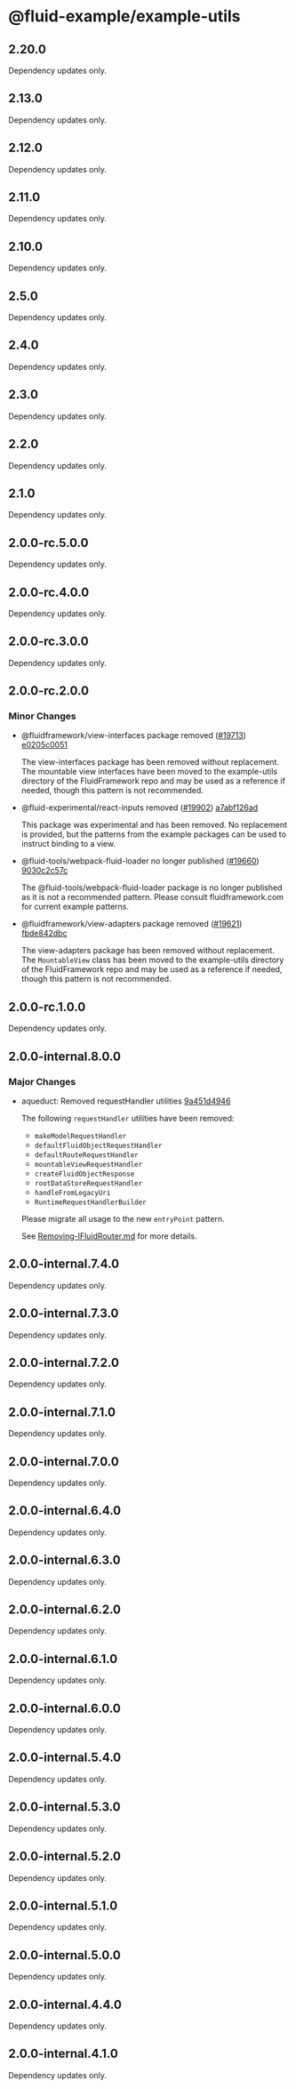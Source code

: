 # @fluid-example/example-utils

## 2.20.0

Dependency updates only.

## 2.13.0

Dependency updates only.

## 2.12.0

Dependency updates only.

## 2.11.0

Dependency updates only.

## 2.10.0

Dependency updates only.

## 2.5.0

Dependency updates only.

## 2.4.0

Dependency updates only.

## 2.3.0

Dependency updates only.

## 2.2.0

Dependency updates only.

## 2.1.0

Dependency updates only.

## 2.0.0-rc.5.0.0

Dependency updates only.

## 2.0.0-rc.4.0.0

Dependency updates only.

## 2.0.0-rc.3.0.0

Dependency updates only.

## 2.0.0-rc.2.0.0

### Minor Changes

-   @fluidframework/view-interfaces package removed ([#19713](https://github.com/microsoft/FluidFramework/issues/19713)) [e0205c0051](https://github.com/microsoft/FluidFramework/commits/e0205c00515d24808a4cca389b0303fc6d016b27)

    The view-interfaces package has been removed without replacement. The mountable view interfaces have been moved to the example-utils directory of the FluidFramework repo and may be used as a reference if needed, though this pattern is not recommended.

-   @fluid-experimental/react-inputs removed ([#19902](https://github.com/microsoft/FluidFramework/issues/19902)) [a7abf126ad](https://github.com/microsoft/FluidFramework/commits/a7abf126ad964dfe3e4894bdad90ab98f8421cfd)

    This package was experimental and has been removed. No replacement is provided, but the patterns from the example packages can be used to instruct binding to a view.

-   @fluid-tools/webpack-fluid-loader no longer published ([#19660](https://github.com/microsoft/FluidFramework/issues/19660)) [9030c2c57c](https://github.com/microsoft/FluidFramework/commits/9030c2c57c7e19ed2ae8603d2a09b519f5969592)

    The @fluid-tools/webpack-fluid-loader package is no longer published as it is not a recommended pattern. Please consult fluidframework.com for current example patterns.

-   @fluidframework/view-adapters package removed ([#19621](https://github.com/microsoft/FluidFramework/issues/19621)) [fbde842dbc](https://github.com/microsoft/FluidFramework/commits/fbde842dbc089ecda66ab0353cc67aa96fa19c31)

    The view-adapters package has been removed without replacement. The `MountableView` class has been moved to the example-utils directory of the FluidFramework repo and may be used as a reference if needed, though this pattern is not recommended.

## 2.0.0-rc.1.0.0

Dependency updates only.

## 2.0.0-internal.8.0.0

### Major Changes

-   aqueduct: Removed requestHandler utilities [9a451d4946](https://github.com/microsoft/FluidFramework/commits/9a451d4946b5c51a52e4d1ab5bf51e7b285b0d74)

    The following `requestHandler` utilities have been removed:

    -   `makeModelRequestHandler`
    -   `defaultFluidObjectRequestHandler`
    -   `defaultRouteRequestHandler`
    -   `mountableViewRequestHandler`
    -   `createFluidObjectResponse`
    -   `rootDataStoreRequestHandler`
    -   `handleFromLegacyUri`
    -   `RuntimeRequestHandlerBuilder`

    Please migrate all usage to the new `entryPoint` pattern.

    See [Removing-IFluidRouter.md](https://github.com/microsoft/FluidFramework/blob/main/packages/common/core-interfaces/Removing-IFluidRouter.md) for more details.

## 2.0.0-internal.7.4.0

Dependency updates only.

## 2.0.0-internal.7.3.0

Dependency updates only.

## 2.0.0-internal.7.2.0

Dependency updates only.

## 2.0.0-internal.7.1.0

Dependency updates only.

## 2.0.0-internal.7.0.0

Dependency updates only.

## 2.0.0-internal.6.4.0

Dependency updates only.

## 2.0.0-internal.6.3.0

Dependency updates only.

## 2.0.0-internal.6.2.0

Dependency updates only.

## 2.0.0-internal.6.1.0

Dependency updates only.

## 2.0.0-internal.6.0.0

Dependency updates only.

## 2.0.0-internal.5.4.0

Dependency updates only.

## 2.0.0-internal.5.3.0

Dependency updates only.

## 2.0.0-internal.5.2.0

Dependency updates only.

## 2.0.0-internal.5.1.0

Dependency updates only.

## 2.0.0-internal.5.0.0

Dependency updates only.

## 2.0.0-internal.4.4.0

Dependency updates only.

## 2.0.0-internal.4.1.0

Dependency updates only.
